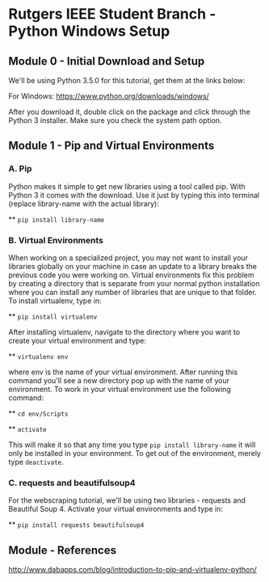 # Rutgers IEEE Student Branch - Python Windows Setup

## Module 0 - Initial Download and Setup

We'll be using Python 3.5.0 for this tutorial, get them at the links below:

For Windows: https://www.python.org/downloads/windows/

After you download it, double click on the package and click through the Python 3 installer. Make sure you check the system path option.

## Module 1 - Pip and Virtual Environments

### A. Pip

Python makes it simple to get new libraries using a tool called pip. With Python 3 it comes with the download. Use it just by typing this into terminal (replace library-name with the actual library):

** `pip install library-name`

### B. Virtual Environments 

When working on a specialized project, you may not want to install your libraries globally on your machine in case an update to a library breaks the previous code you were working on. Virtual environments fix this problem by creating a directory that is separate from your normal python installation where you can install any number of libraries that are unique to that folder. To install virtualenv, type in:

** `pip install virtualenv`

After installing virtualenv, navigate to the directory where you want to create your virtual environment and type:

** `virtualenv env`

where env is the name of your virtual environment. After running this command you'll see a new directory pop up with the name of your environment. To work in your virtual environment use the following command:

** `cd env/Scripts`

** `activate`

This will make it so that any time you type `pip install library-name` it will only be installed in your environment. To get out of the environment, merely type `deactivate`.

### C. requests and beautifulsoup4

For the webscraping tutorial, we'll be using two libraries - requests and Beautiful Soup 4. Activate your virtual environments and type in:

** `pip install requests beautifulsoup4`


## Module - References
http://www.dabapps.com/blog/introduction-to-pip-and-virtualenv-python/

